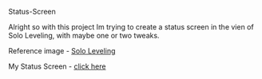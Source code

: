 Status-Screen

Alright so with this project Im trying to create a status screen in the vien of Solo Leveling, with maybe one or two tweaks.

Reference image - [Solo Leveling](https://static.wikia.nocookie.net/solo-leveling/images/a/ad/Status_Page_2.png/revision/latest?cb=20230913194252)

My Status Screen - [click here](https://mrdrekc.github.io/Status-Screen/)

